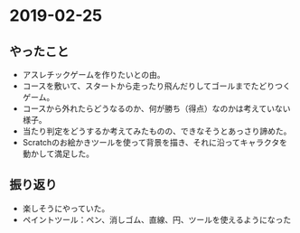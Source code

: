 # 2019-02-25

## やったこと
- アスレチックゲームを作りたいとの由。
- コースを敷いて、スタートから走ったり飛んだりしてゴールまでたどりつくゲーム。
- コースから外れたらどうなるのか、何が勝ち（得点）なのかは考えていない様子。
- 当たり判定をどうするか考えてみたものの、できなそうとあっさり諦めた。
- Scratchのお絵かきツールを使って背景を描き、それに沿ってキャラクタを動かして満足した。

## 振り返り
- 楽しそうにやっていた。
- ペイントツール：ペン、消しゴム、直線、円、ツールを使えるようになった
